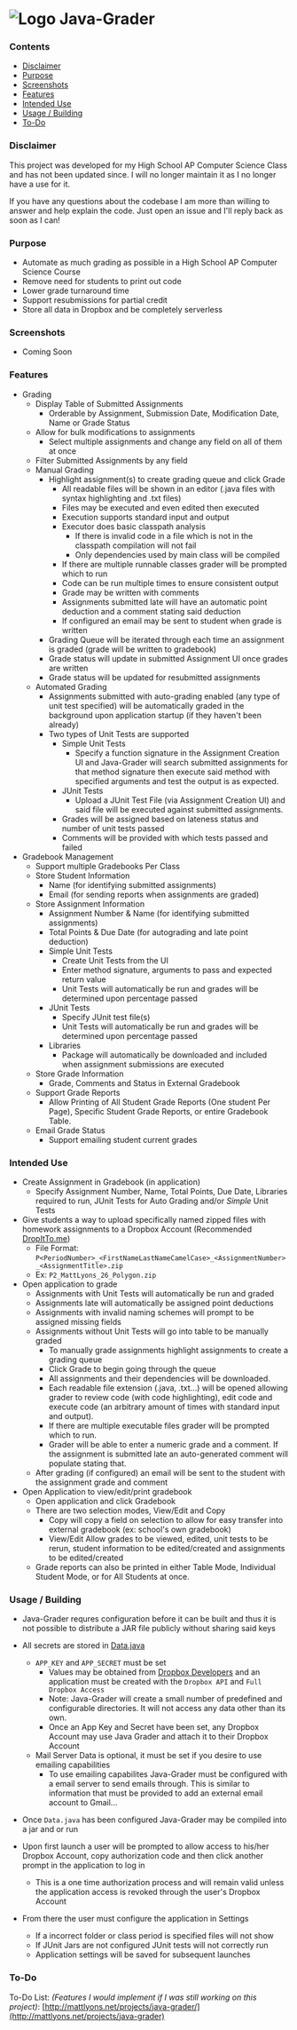 ![Logo](https://github.com/mattlyons0/Java-Grader/blob/DropboxGrader/src/Resources/iconBlue64.png?raw=true)
Java-Grader
===========

### Contents
* [Disclaimer](#disclaimer)
* [Purpose](#purpose)
* [Screenshots](#screenshots)
* [Features](#features)
* [Intended Use](#intended-use)
* [Usage / Building](#usage-building)
* [To-Do](#to-do)

### Disclaimer
This project was developed for my High School AP Computer Science Class and has not been updated since. I will no longer maintain it as I no longer have a use for it.

If you have any questions about the codebase I am more than willing to answer and help explain the code. Just open an issue and I'll reply back as soon as I can!

### Purpose
- Automate as much grading as possible in a High School AP Computer Science Course
- Remove need for students to print out code
- Lower grade turnaround time
- Support resubmissions for partial credit
- Store all data in Dropbox and be completely serverless

### Screenshots
- Coming Soon

### Features
- Grading
  - Display Table of Submitted Assignments
    - Orderable by Assignment, Submission Date, Modification Date, Name or Grade Status
  - Allow for bulk modifications to assignments
    - Select multiple assignments and change any field on all of them at once
  - Filter Submitted Assignments by any field
  - Manual Grading
    - Highlight assignment(s) to create grading queue and click Grade
      - All readable files will be shown in an editor (.java files with syntax highlighting and .txt files)
      - Files may be executed and even edited then executed
      - Execution supports standard input and output
      - Executor does basic classpath analysis
        - If there is invalid code in a file which is not in the classpath compilation will not fail
        - Only dependencies used by main class will be compiled
      - If there are multiple runnable classes grader will be prompted which to run
      - Code can be run multiple times to ensure consistent output
      - Grade may be written with comments
      - Assignments submitted late will have an automatic point deduction and a comment stating said deduction
      - If configured an email may be sent to student when grade is written
    - Grading Queue will be iterated through each time an assignment is graded (grade will be written to gradebook)
    - Grade status will update in submitted Assignment UI once grades are written
    - Grade status will be updated for resubmitted assignments
  - Automated Grading
    - Assignments submitted with auto-grading enabled (any type of unit test specified) will be automatically graded in the background upon application startup (if they haven't been already)
    - Two types of Unit Tests are supported
      - Simple Unit Tests
        - Specify a function signature in the Assignment Creation UI and Java-Grader will search submitted assignments for that method signature then execute said method with specified arguments and test the output is as expected.
      - JUnit Tests
        - Upload a JUnit Test File (via Assignment Creation UI) and said file will be executed against submitted assignments.
      - Grades will be assigned based on lateness status and number of unit tests passed
      - Comments will be provided with which tests passed and failed
- Gradebook Management
  - Support multiple Gradebooks Per Class
  - Store Student Information
    - Name (for identifying submitted assignments)
    - Email (for sending reports when assignments are graded)
  - Store Assignment Information
    - Assignment Number & Name (for identifying submitted assignments)
    - Total Points & Due Date (for autograding and late point deduction)
    - Simple Unit Tests
      - Create Unit Tests from the UI
      - Enter method signature, arguments to pass and expected return value
      - Unit Tests will automatically be run and grades will be determined upon percentage passed
    - JUnit Tests
      - Specify JUnit test file(s)
      - Unit Tests will automatically be run and grades will be determined upon percentage passed
    - Libraries
      - Package will automatically be downloaded and included when assignment submissions are executed
  - Store Grade Information
    - Grade, Comments and Status in External Gradebook
  - Support Grade Reports
    - Allow Printing of All Student Grade Reports (One student Per Page), Specific Student Grade Reports, or entire Gradebook Table.
  - Email Grade Status
    - Support emailing student current grades


### Intended Use
- Create Assignment in Gradebook (in application)
  - Specify Assignment Number, Name, Total Points, Due Date, Libraries required to run, JUnit Tests for Auto Grading and/or *Simple* Unit Tests
- Give students a way to upload specifically named zipped files with homework assignments to a Dropbox Account (Recommended [DropItTo.me](https://dropitto.me/))
  - File Format: `P<PeriodNumber>_<FirstNameLastNameCamelCase>_<AssignmentNumber>_<AssignmentTitle>.zip`
  - Ex: `P2_MattLyons_26_Polygon.zip`
- Open application to grade
  - Assignments with Unit Tests will automatically be run and graded
  - Assignments late will automatically be assigned point deductions
  - Assignments with invalid naming schemes will prompt to be assigned missing fields
  - Assignments without Unit Tests will go into table to be manually graded
    - To manually grade assignments highlight assignments to create a grading queue
    - Click Grade to begin going through the queue
    - All assignments and their dependencies will be downloaded.
    - Each readable file extension (.java, .txt...) will be opened allowing grader to review code (with code highlighting), edit code and execute code (an arbitrary amount of times with standard input and output).
    - If there are multiple executable files grader will be prompted which to run.
    - Grader will be able to enter a numeric grade and a comment. If the assignment is submitted late an auto-generated comment will populate stating that.
  - After grading (if configured) an email will be sent to the student with the assignment grade and comment
- Open Application to view/edit/print gradebook
  - Open application and click Gradebook
  - There are two selection modes, View/Edit and Copy
    - Copy will copy a field on selection to allow for easy transfer into external gradebook (ex: school's own gradebook)
    - View/Edit Allow grades to be viewed, edited, unit tests to be rerun, student information to be edited/created and assignments to be edited/created
  - Grade reports can also be printed in either Table Mode, Individual Student Mode, or for All Students at once.

### Usage / Building
- Java-Grader requres configuration before it can be built and thus it is not possible to distribute a JAR file publicly without sharing said keys
- All secrets are stored in [Data.java](https://github.com/mattlyons0/Java-Grader/blob/DropboxGrader/src/DropboxGrader/Data/Data.java)
  - `APP_KEY` and `APP_SECRET` must be set
    - Values may be obtained from [Dropbox Developers](https://www.dropbox.com/developers/apps/create) and an application must be created with the `Dropbox API` and `Full Dropbox Access`
    - Note: Java-Grader will create a small number of predefined and configurable directories. It will not access any data other than its own.
    - Once an App Key and Secret have been set, any Dropbox Account may use Java Grader and attach it to their Dropbox Account
  - Mail Server Data is optional, it must be set if you desire to use emailing capabilities
    - To use emailing capabilites Java-Grader must be configured with a email server to send emails through. This is similar to information that must be provided to add an external email account to Gmail...
- Once `Data.java` has been configured Java-Grader may be compiled into a jar and or run


- Upon first launch a user will be prompted to allow access to his/her Dropbox Account, copy authorization code and then click another prompt in the application to log in
  - This is a one time authorization process and will remain valid unless the application access is revoked through the user's Dropbox Account
- From there the user must configure the application in Settings
  - If a incorrect folder or class period is specified files will not show
  - If JUnit Jars are not configured JUnit tests will not correctly run
  - Application settings will be saved for subsequent launches

### To-Do
To-Do List: *(Features I would implement if I was still working on this project)*: [http://mattlyons.net/projects/java-grader/](http://mattlyons.net/projects/java-grader)
